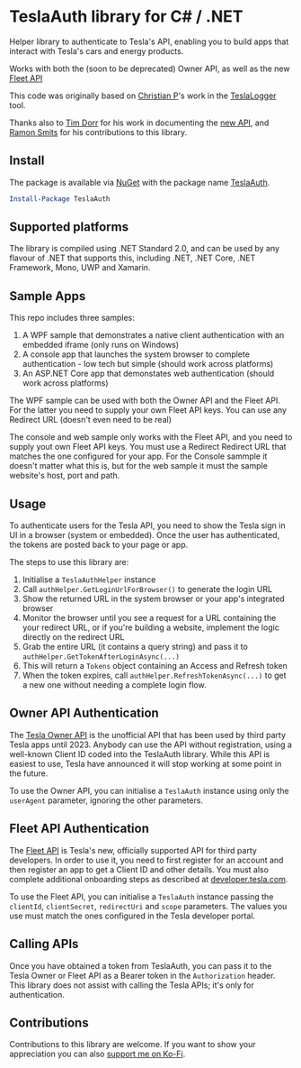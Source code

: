 # TeslaAuth library for C# / .NET 

Helper library to authenticate to Tesla's API, enabling you to build apps that interact with Tesla's cars and energy products.

Works with both the (soon to be deprecated) Owner API, as well as the new [Fleet API](https://developer.tesla.com/docs/fleet-api)

This code was originally based on [Christian P](https://github.com/bassmaster187)'s
work in the [TeslaLogger](https://github.com/bassmaster187/TeslaLogger) tool.

Thanks also to [Tim Dorr](https://github.com/timdorr) for his work in documenting the [new API](https://tesla-api.timdorr.com/api-basics/authentication), and [Ramon Smits](https://github.com/ramonsmits) for his contributions to this library.

## Install

The package is available via [NuGet](https://www.nuget.org/) with the package name [TeslaAuth](https://www.nuget.org/packages/TeslaAuth).

```ps1
Install-Package TeslaAuth
```

## Supported platforms
The library is compiled using .NET Standard 2.0, and can be used by any flavour of .NET that supports this, including
.NET, .NET Core, .NET Framework, Mono, UWP and Xamarin.

## Sample Apps
This repo includes three samples:

1. A WPF sample that demonstrates a native client authentication with an embedded iframe (only runs on Windows)
2. A console app that launches the system browser to complete authentication - low tech but simple (should work across platforms)
3. An ASP.NET Core app that demonstates web authentication (should work across platforms)

The WPF sample can be used with both the Owner API and the Fleet API. For the latter you need to supply your own Fleet API keys.
You can use any Redirect URL (doesn't even need to be real)

The console and web sample only works with the Fleet API, and you need to supply yout own Fleet API keys. You must use a Redirect
Redirect URL that matches the one configured for your app. For the Console sammple it doesn't matter what this is, but for the web
sample it must the sample website's host, port and path.

## Usage
To authenticate users for the Tesla API, you need to show the Tesla sign in UI in a browser (system or embedded).
Once the user has authenticated, the tokens are posted back to your page or app.

The steps to use this library are:

1. Initialise a `TeslaAuthHelper` instance
2. Call `authHelper.GetLoginUrlForBrowser()` to generate the login URL
3. Show the returned URL in the system browser or your app's integrated browser
4. Monitor the browser until you see a request for a URL containing the your redirect URL, or if you're
building a website, implement the logic directly on the redirect URL
5. Grab the entire URL (it contains a query string) and pass it to `authHelper.GetTokenAfterLoginAsync(...)`
6. This will return a `Tokens` object containing an Access and Refresh token
7. When the token expires, call `authHelper.RefreshTokenAsync(...)` to get a new one without needing a complete login flow.

## Owner API Authentication

The [Tesla Owner API](https://tesla-api.timdorr.com/) is the unofficial API that has been used by third party Tesla apps until 2023.
Anybody can use the API without registration, using a well-known Client ID coded into the TeslaAuth library. While this API is easiest
to use, Tesla have announced it will stop working at some point in the future.

To use the Owner API, you can initialise a `TeslaAuth` instance using only the `userAgent` parameter, ignoring the other parameters.

## Fleet API Authentication

The [Fleet API](https://developer.tesla.com/docs/fleet-api) is Tesla's new, officially supported API for third party developers.
In order to use it, you need to first register for an account and then register an app to get a Client ID and other details.
You must also complete additional onboarding steps as described at [developer.tesla.com](https://developer.tesla.com/).

To use the Fleet API, you can initialise a `TeslaAuth` instance passing the `clientId`, `clientSecret`, `redirectUri` and `scope` parameters.
The values you use must match the ones configured in the Tesla developer portal.

## Calling APIs
Once you have obtained a token from TeslaAuth, you can pass it to the Tesla Owner or Fleet API as a Bearer token in the `Authorization`
header. This library does not assist with calling the Tesla APIs; it's only for authentication.

## Contributions
Contributions to this library are welcome. If you want to show your appreciation you can also [support me on Ko-Fi](https://ko-fi.com/tomhollander).